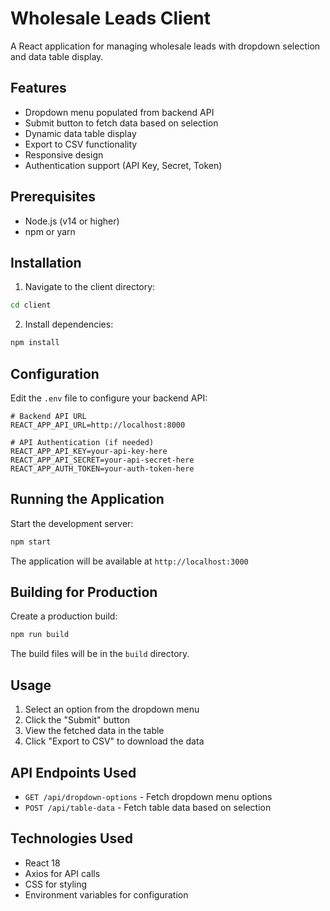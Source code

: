 # Wholesale Leads Client

A React application for managing wholesale leads with dropdown selection and data table display.

## Features

- Dropdown menu populated from backend API
- Submit button to fetch data based on selection
- Dynamic data table display
- Export to CSV functionality
- Responsive design
- Authentication support (API Key, Secret, Token)

## Prerequisites

- Node.js (v14 or higher)
- npm or yarn

## Installation

1. Navigate to the client directory:
```bash
cd client
```

2. Install dependencies:
```bash
npm install
```

## Configuration

Edit the `.env` file to configure your backend API:

```env
# Backend API URL
REACT_APP_API_URL=http://localhost:8000

# API Authentication (if needed)
REACT_APP_API_KEY=your-api-key-here
REACT_APP_API_SECRET=your-api-secret-here
REACT_APP_AUTH_TOKEN=your-auth-token-here
```

## Running the Application

Start the development server:
```bash
npm start
```

The application will be available at `http://localhost:3000`

## Building for Production

Create a production build:
```bash
npm run build
```

The build files will be in the `build` directory.

## Usage

1. Select an option from the dropdown menu
2. Click the "Submit" button
3. View the fetched data in the table
4. Click "Export to CSV" to download the data

## API Endpoints Used

- `GET /api/dropdown-options` - Fetch dropdown menu options
- `POST /api/table-data` - Fetch table data based on selection

## Technologies Used

- React 18
- Axios for API calls
- CSS for styling
- Environment variables for configuration
